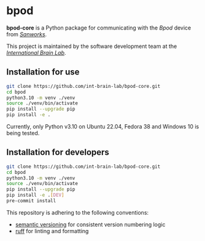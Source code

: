bpod
====

**bpod-core** is a Python package for communicating with the *Bpod* device from [*Sanworks*](https://sanworks.io/).

This project is maintained by the software development team at the
[*International Brain Lab*](https://internationalbrainlab.org/).

Installation for use
--------------------

``` bash
git clone https://github.com/int-brain-lab/bpod-core.git
cd bpod
python3.10 -m venv ./venv
source ./venv/bin/activate
pip install --upgrade pip
pip install -e .
```

Currently, only Python v3.10 on Ubuntu 22.04, Fedora 38 and Windows 10 is being tested.

Installation for developers
---------------------------

``` bash
git clone https://github.com/int-brain-lab/bpod-core.git
cd bpod
python3.10 -m venv ./venv
source ./venv/bin/activate
pip install --upgrade pip
pip install -e .[DEV]
pre-commit install
```

This repository is adhering to the following conventions:

* [semantic versioning](https://semver.org/) for consistent version numbering logic
* [ruff](https://docs.astral.sh/ruff) for linting and formatting
